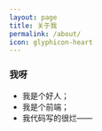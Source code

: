 ```yaml
---
layout: page
title: 关于我
permalink: /about/
icon: glyphicon-heart
---
```



### 我呀

* 我是个好人；
* 我是个前端；
* 我代码写的很烂——
